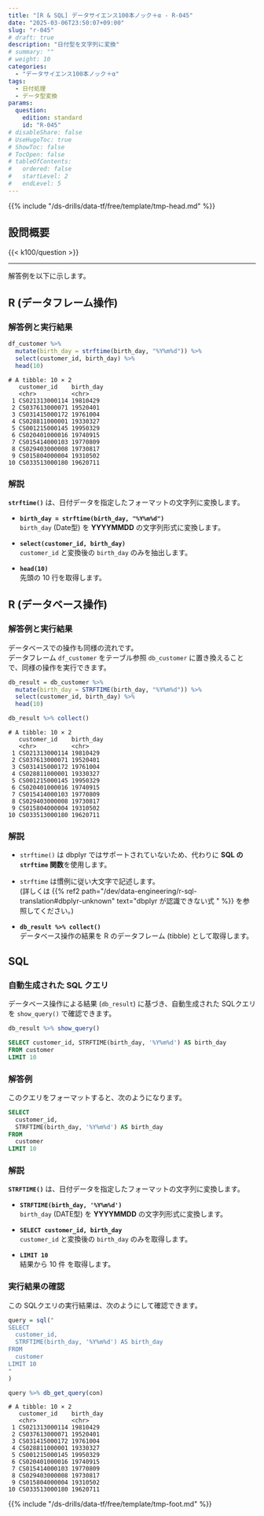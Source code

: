 ```yaml
---
title: "[R & SQL] データサイエンス100本ノック＋α - R-045"
date: "2025-03-06T23:50:07+09:00"
slug: "r-045"
# draft: true
description: "日付型を文字列に変換"
# summary: ""
# weight: 10
categories: 
  - "データサイエンス100本ノック＋α"
tags: 
  - 日付処理
  - データ型変換
params:
  question: 
    edition: standard
    id: "R-045"
# disableShare: false
# UseHugoToc: true
# ShowToc: false
# TocOpen: false
# tableOfContents:
#   ordered: false
#   startLevel: 2
#   endLevel: 5
---
```


{{% include "/ds-drills/data-tf/free/template/tmp-head.md" %}}

## 設問概要

{{< k100/question >}}

---

解答例を以下に示します。

## R (データフレーム操作)

### 解答例と実行結果

```r
df_customer %>% 
  mutate(birth_day = strftime(birth_day, "%Y%m%d")) %>% 
  select(customer_id, birth_day) %>% 
  head(10)
```

```text
# A tibble: 10 × 2
   customer_id    birth_day
   <chr>          <chr>    
 1 CS021313000114 19810429 
 2 CS037613000071 19520401 
 3 CS031415000172 19761004 
 4 CS028811000001 19330327 
 5 CS001215000145 19950329 
 6 CS020401000016 19740915 
 7 CS015414000103 19770809 
 8 CS029403000008 19730817 
 9 CS015804000004 19310502 
10 CS033513000180 19620711 
```

### 解説

**`strftime()`** は、日付データを指定したフォーマットの文字列に変換します。

- **`birth_day = strftime(birth_day, "%Y%m%d")`**  
  `birth_day` (Date型) を **YYYYMMDD** の文字列形式に変換します。

- **`select(customer_id, birth_day)`**  
  `customer_id` と変換後の `birth_day` のみを抽出します。

- **`head(10)`**  
  先頭の 10 行を取得します。

## R (データベース操作)

### 解答例と実行結果

データベースでの操作も同様の流れです。  
データフレーム `df_customer` をテーブル参照 `db_customer` に置き換えることで、同様の操作を実行できます。

```r
db_result = db_customer %>% 
  mutate(birth_day = STRFTIME(birth_day, "%Y%m%d")) %>% 
  select(customer_id, birth_day) %>% 
  head(10)

db_result %>% collect()
```

```text
# A tibble: 10 × 2
   customer_id    birth_day
   <chr>          <chr>    
 1 CS021313000114 19810429 
 2 CS037613000071 19520401 
 3 CS031415000172 19761004 
 4 CS028811000001 19330327 
 5 CS001215000145 19950329 
 6 CS020401000016 19740915 
 7 CS015414000103 19770809 
 8 CS029403000008 19730817 
 9 CS015804000004 19310502 
10 CS033513000180 19620711 
```

### 解説

- `strftime()` は dbplyr ではサポートされていないため、代わりに **SQL の `strftime` 関数**を使用します。
- `strftime` は慣例に従い大文字で記述します。  
  (詳しくは {{% ref2 path="/dev/data-engineering/r-sql-translation#dbplyr-unknown" text="dbplyr が認識できない式 " %}} を参照してください。)

- **`db_result %>% collect()`**  
  データベース操作の結果を R のデータフレーム (tibble) として取得します。

## SQL

### 自動生成された SQL クエリ

データベース操作による結果 (`db_result`) に基づき、自動生成された SQLクエリを `show_query()` で確認できます。

```r
db_result %>% show_query()
```

```sql
SELECT customer_id, STRFTIME(birth_day, '%Y%m%d') AS birth_day
FROM customer
LIMIT 10
```

### 解答例

このクエリをフォーマットすると、次のようになります。

```sql
SELECT 
  customer_id, 
  STRFTIME(birth_day, '%Y%m%d') AS birth_day
FROM 
  customer
LIMIT 10
```

### 解説

**`STRFTIME()`** は、日付データを指定したフォーマットの文字列に変換します。

- **`STRFTIME(birth_day, '%Y%m%d')`**  
  `birth_day` (DATE型) を **YYYYMMDD** の文字列形式に変換します。

- **`SELECT customer_id, birth_day`**  
  `customer_id` と変換後の `birth_day` のみを取得します。

- **`LIMIT 10`**  
  結果から 10 件 を取得します。

### 実行結果の確認

この SQLクエリの実行結果は、次のようにして確認できます。

```r
query = sql("
SELECT 
  customer_id, 
  STRFTIME(birth_day, '%Y%m%d') AS birth_day
FROM 
  customer
LIMIT 10
"
)

query %>% db_get_query(con)
```

```text
# A tibble: 10 × 2
   customer_id    birth_day
   <chr>          <chr>    
 1 CS021313000114 19810429 
 2 CS037613000071 19520401 
 3 CS031415000172 19761004 
 4 CS028811000001 19330327 
 5 CS001215000145 19950329 
 6 CS020401000016 19740915 
 7 CS015414000103 19770809 
 8 CS029403000008 19730817 
 9 CS015804000004 19310502 
10 CS033513000180 19620711 
```

{{% include "/ds-drills/data-tf/free/template/tmp-foot.md" %}}
